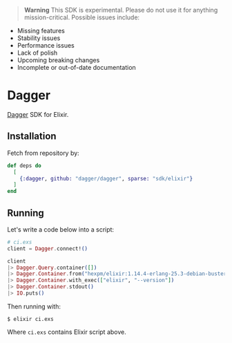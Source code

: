 > **Warning** This SDK is experimental. Please do not use it for anything
> mission-critical. Possible issues include:

- Missing features
- Stability issues
- Performance issues
- Lack of polish
- Upcoming breaking changes
- Incomplete or out-of-date documentation

# Dagger

[Dagger](dagger.io) SDK for Elixir.

## Installation

Fetch from repository by:

```elixir
def deps do
  [
    {:dagger, github: "dagger/dagger", sparse: "sdk/elixir"}
  ]
end
```

## Running

Let's write a code below into a script:

```elixir
# ci.exs
client = Dagger.connect!()

client
|> Dagger.Query.container([])
|> Dagger.Container.from("hexpm/elixir:1.14.4-erlang-25.3-debian-buster-20230227-slim")
|> Dagger.Container.with_exec(["elixir", "--version"])
|> Dagger.Container.stdout()
|> IO.puts()
```

Then running with:

```shell
$ elixir ci.exs
```

Where `ci.exs` contains Elixir script above.
